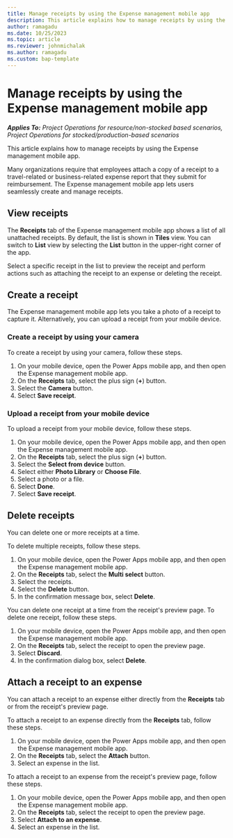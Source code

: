 ```yaml
---
title: Manage receipts by using the Expense management mobile app
description: This article explains how to manage receipts by using the Expense management mobile app.
author: ramagadu
ms.date: 10/25/2023
ms.topic: article
ms.reviewer: johnmichalak
ms.author: ramagadu
ms.custom: bap-template
---
```


# Manage receipts by using the Expense management mobile app

_**Applies To:** Project Operations for resource/non-stocked based scenarios, Project Operations for stocked/production-based scenarios_

This article explains how to manage receipts by using the Expense management mobile app.

Many organizations require that employees attach a copy of a receipt to a travel-related or business-related expense report that they submit for reimbursement. The Expense management mobile app lets users seamlessly create and manage receipts.

## View receipts

The **Receipts** tab of the Expense management mobile app shows a list of all unattached receipts. By default, the list is shown in **Tiles** view. You can switch to **List** view by selecting the **List** button in the upper-right corner of the app.

Select a specific receipt in the list to preview the receipt and perform actions such as attaching the receipt to an expense or deleting the receipt.

## Create a receipt

The Expense management mobile app lets you take a photo of a receipt to capture it. Alternatively, you can upload a receipt from your mobile device.

### Create a receipt by using your camera

To create a receipt by using your camera, follow these steps.

1. On your mobile device, open the Power Apps mobile app, and then open the Expense management mobile app.
1. On the **Receipts** tab, select the plus sign (**+**) button.
1. Select the **Camera** button.
1. Select **Save receipt**.

### Upload a receipt from your mobile device

To upload a receipt from your mobile device, follow these steps.

1. On your mobile device, open the Power Apps mobile app, and then open the Expense management mobile app.
1. On the **Receipts** tab, select the plus sign (**+**) button.
1. Select the **Select from device** button.
1. Select either **Photo Library** or **Choose File**.
1. Select a photo or a file.
1. Select **Done**.
1. Select **Save receipt**.

## Delete receipts

You can delete one or more receipts at a time.

To delete multiple receipts, follow these steps.

1. On your mobile device, open the Power Apps mobile app, and then open the Expense management mobile app.
1. On the **Receipts** tab, select the **Multi select** button.
1. Select the receipts.
1. Select the **Delete** button.
1. In the confirmation message box, select **Delete**.

You can delete one receipt at a time from the receipt's preview page. To delete one receipt, follow these steps.

1. On your mobile device, open the Power Apps mobile app, and then open the Expense management mobile app.
1. On the **Receipts** tab, select the receipt to open the preview page.
1. Select **Discard**.
1. In the confirmation dialog box, select **Delete**.

## Attach a receipt to an expense

You can attach a receipt to an expense either directly from the **Receipts** tab or from the receipt's preview page.

To attach a receipt to an expense directly from the **Receipts** tab, follow these steps.

1. On your mobile device, open the Power Apps mobile app, and then open the Expense management mobile app.
1. On the **Receipts** tab, select the **Attach** button.
1. Select an expense in the list.

To attach a receipt to an expense from the receipt's preview page, follow these steps.

1. On your mobile device, open the Power Apps mobile app, and then open the Expense management mobile app.
1. On the **Receipts** tab, select the receipt to open the preview page.
1. Select **Attach to an expense**.
1. Select an expense in the list.

